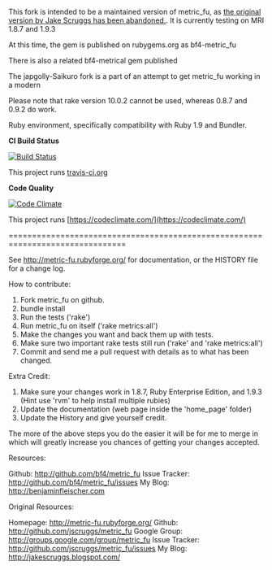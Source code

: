This fork is intended to be a maintained version of metric_fu, as [the original version by Jake Scruggs has been abandoned.](http://jakescruggs.blogspot.com/2012/08/why-i-abandoned-metricfu.html). It is currently testing on MRI 1.8.7 and 1.9.3

At this time, the gem is published on rubygems.org as bf4-metric_fu

There is also a related bf4-metrical gem published

The japgolly-Saikuro fork is a part of an attempt to get metric_fu working in a modern

Please note that rake version 10.0.2 cannot be used, whereas 0.8.7 and 0.9.2 do work.

Ruby environment, specifically compatibility with Ruby 1.9 and Bundler.

__CI Build Status__

[![Build Status](https://secure.travis-ci.org/bf4/metric_fu.png)](http://travis-ci.org/bf4/metric_fu)

This project runs [travis-ci.org](http://travis-ci.org)

__Code Quality__

[![Code Climate](https://codeclimate.com/badge.png)](https://codeclimate.com/github/bf4/metric_fu)

This project runs [https://codeclimate.com/](https://codeclimate.com/)


===============================================================================

See http://metric-fu.rubyforge.org/ for documentation, or the HISTORY file for a change log.

How to contribute:

1. Fork metric_fu on github.
2. bundle install
3. Run the tests ('rake')
4. Run metric_fu on itself ('rake metrics:all')
5. Make the changes you want and back them up with tests.
6. Make sure two important rake tests still run ('rake' and 'rake metrics:all')
7. Commit and send me a pull request with details as to what has been changed.

Extra Credit:

1. Make sure your changes work in 1.8.7, Ruby Enterprise Edition, and 1.9.3 (Hint use 'rvm' to help install multiple rubies)
2. Update the documentation (web page inside the 'home_page' folder)
3. Update the History and give yourself credit.


The more of the above steps you do the easier it will be for me to merge in which will greatly increase you chances of getting your changes accepted.

Resources:

Github: http://github.com/bf4/metric_fu
Issue Tracker: http://github.com/bf4/metric_fu/issues
My Blog: http://benjaminfleischer.com

Original Resources:

Homepage: http://metric-fu.rubyforge.org/
Github: http://github.com/jscruggs/metric_fu
Google Group: http://groups.google.com/group/metric_fu
Issue Tracker: http://github.com/jscruggs/metric_fu/issues
My Blog: http://jakescruggs.blogspot.com/
